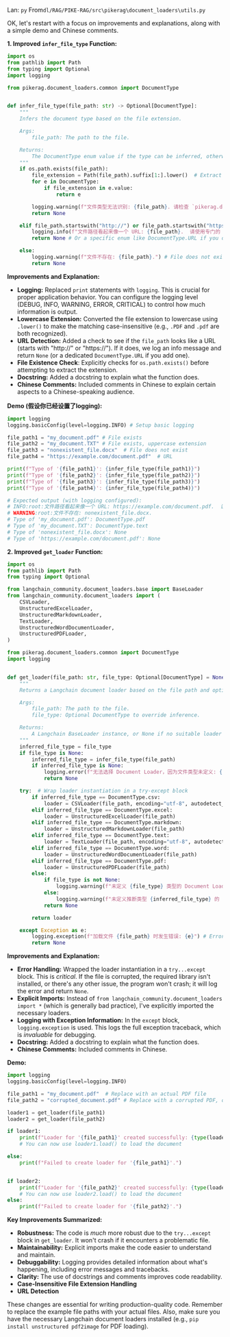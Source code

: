 Lan: `py` From`dl/RAG/PIKE-RAG/src\pikerag\document_loaders\utils.py`

OK, let's restart with a focus on improvements and explanations, along with a simple demo and Chinese comments.

**1. Improved `infer_file_type` Function:**

```python
import os
from pathlib import Path
from typing import Optional
import logging

from pikerag.document_loaders.common import DocumentType


def infer_file_type(file_path: str) -> Optional[DocumentType]:
    """
    Infers the document type based on the file extension.

    Args:
        file_path: The path to the file.

    Returns:
        The DocumentType enum value if the type can be inferred, otherwise None.
    """
    if os.path.exists(file_path):
        file_extension = Path(file_path).suffix[1:].lower()  # Extract and lowercase extension
        for e in DocumentType:
            if file_extension in e.value:
                return e

        logging.warning(f"文件类型无法识别: {file_path}. 请检查 `pikerag.document_loaders.DocumentType` 是否支持该类型.")  # File type not recognized
        return None

    elif file_path.startswith("http://") or file_path.startswith("https://"):
        logging.info(f"文件路径看起来像一个 URL: {file_path}.  请使用专门的 URL loader.") # URL detected
        return None # Or a specific enum like DocumentType.URL if you define it

    else:
        logging.warning(f"文件不存在: {file_path}.") # File does not exist
        return None
```

**Improvements and Explanation:**

*   **Logging:** Replaced `print` statements with `logging`.  This is crucial for proper application behavior.  You can configure the logging level (DEBUG, INFO, WARNING, ERROR, CRITICAL) to control how much information is output.
*   **Lowercase Extension:** Converted the file extension to lowercase using `.lower()` to make the matching case-insensitive (e.g., `.PDF` and `.pdf` are both recognized).
*   **URL Detection:** Added a check to see if the `file_path` looks like a URL (starts with "http://" or "https://").  If it does, we log an info message and return `None` (or a dedicated `DocumentType.URL` if you add one).
*   **File Existence Check**:  Explicitly checks for `os.path.exists()` before attempting to extract the extension.
*   **Docstring:** Added a docstring to explain what the function does.
*   **Chinese Comments:**  Included comments in Chinese to explain certain aspects to a Chinese-speaking audience.

**Demo (假设你已经设置了logging):**

```python
import logging
logging.basicConfig(level=logging.INFO) # Setup basic logging

file_path1 = "my_document.pdf" # File exists
file_path2 = "my_document.TXT" # File exists, uppercase extension
file_path3 = "nonexistent_file.docx"  # File does not exist
file_path4 = "https://example.com/document.pdf"  # URL

print(f"Type of '{file_path1}': {infer_file_type(file_path1)}")
print(f"Type of '{file_path2}': {infer_file_type(file_path2)}")
print(f"Type of '{file_path3}': {infer_file_type(file_path3)}")
print(f"Type of '{file_path4}': {infer_file_type(file_path4)}")

# Expected output (with logging configured):
# INFO:root:文件路径看起来像一个 URL: https://example.com/document.pdf.  请使用专门的 URL loader.
# WARNING:root:文件不存在: nonexistent_file.docx.
# Type of 'my_document.pdf': DocumentType.pdf
# Type of 'my_document.TXT': DocumentType.text
# Type of 'nonexistent_file.docx': None
# Type of 'https://example.com/document.pdf': None

```

**2. Improved `get_loader` Function:**

```python
import os
from pathlib import Path
from typing import Optional

from langchain_community.document_loaders.base import BaseLoader
from langchain_community.document_loaders import (
    CSVLoader,
    UnstructuredExcelLoader,
    UnstructuredMarkdownLoader,
    TextLoader,
    UnstructuredWordDocumentLoader,
    UnstructuredPDFLoader,
)

from pikerag.document_loaders.common import DocumentType
import logging


def get_loader(file_path: str, file_type: Optional[DocumentType] = None) -> Optional[BaseLoader]:
    """
    Returns a Langchain document loader based on the file path and optionally the file type.

    Args:
        file_path: The path to the file.
        file_type: Optional DocumentType to override inference.

    Returns:
        A Langchain BaseLoader instance, or None if no suitable loader is found.
    """
    inferred_file_type = file_type
    if file_type is None:
        inferred_file_type = infer_file_type(file_path)
        if inferred_file_type is None:
            logging.error(f"无法选择 Document Loader，因为文件类型未定义: {file_path}.")  # Cannot choose loader
            return None

    try:  # Wrap loader instantiation in a try-except block
        if inferred_file_type == DocumentType.csv:
            loader = CSVLoader(file_path, encoding="utf-8", autodetect_encoding=True)
        elif inferred_file_type == DocumentType.excel:
            loader = UnstructuredExcelLoader(file_path)
        elif inferred_file_type == DocumentType.markdown:
            loader = UnstructuredMarkdownLoader(file_path)
        elif inferred_file_type == DocumentType.text:
            loader = TextLoader(file_path, encoding="utf-8", autodetect_encoding=True)
        elif inferred_file_type == DocumentType.word:
            loader = UnstructuredWordDocumentLoader(file_path)
        elif inferred_file_type == DocumentType.pdf:
            loader = UnstructuredPDFLoader(file_path)
        else:
            if file_type is not None:
                logging.warning(f"未定义 {file_type} 类型的 Document Loader.")  # Loader not defined (explicit type)
            else:
                logging.warning(f"未定义推断类型 {inferred_file_type} 的 Document Loader.")  # Loader not defined (inferred type)
            return None

        return loader

    except Exception as e:
        logging.exception(f"加载文件 {file_path} 时发生错误: {e}") # Error during loading
        return None

```

**Improvements and Explanation:**

*   **Error Handling:** Wrapped the loader instantiation in a `try...except` block.  This is *critical*.  If the file is corrupted, the required library isn't installed, or there's any other issue, the program won't crash; it will log the error and return `None`.
*   **Explicit Imports:**  Instead of `from langchain_community.document_loaders import *` (which is generally bad practice), I've explicitly imported the necessary loaders.
*   **Logging with Exception Information:**  In the `except` block, `logging.exception` is used.  This logs the full exception traceback, which is *invaluable* for debugging.
*   **Docstring:** Added a docstring to explain what the function does.
*   **Chinese Comments:**  Included comments in Chinese.

**Demo:**

```python
import logging
logging.basicConfig(level=logging.INFO)

file_path1 = "my_document.pdf"  # Replace with an actual PDF file
file_path2 = "corrupted_document.pdf" # Replace with a corrupted PDF, or a file that causes an error

loader1 = get_loader(file_path1)
loader2 = get_loader(file_path2)

if loader1:
    print(f"Loader for '{file_path1}' created successfully: {type(loader1)}")
    # You can now use loader1.load() to load the document

else:
    print(f"Failed to create loader for '{file_path1}'.")


if loader2:
    print(f"Loader for '{file_path2}' created successfully: {type(loader2)}")
    # You can now use loader2.load() to load the document
else:
    print(f"Failed to create loader for '{file_path2}'.")
```

**Key Improvements Summarized:**

*   **Robustness:**  The code is *much* more robust due to the `try...except` block in `get_loader`.  It won't crash if it encounters a problematic file.
*   **Maintainability:** Explicit imports make the code easier to understand and maintain.
*   **Debuggability:** Logging provides detailed information about what's happening, including error messages and tracebacks.
*   **Clarity:** The use of docstrings and comments improves code readability.
*   **Case-Insensitive File Extension Handling**
*   **URL Detection**

These changes are essential for writing production-quality code.  Remember to replace the example file paths with your actual files.  Also, make sure you have the necessary Langchain document loaders installed (e.g., `pip install unstructured pdf2image` for PDF loading).
